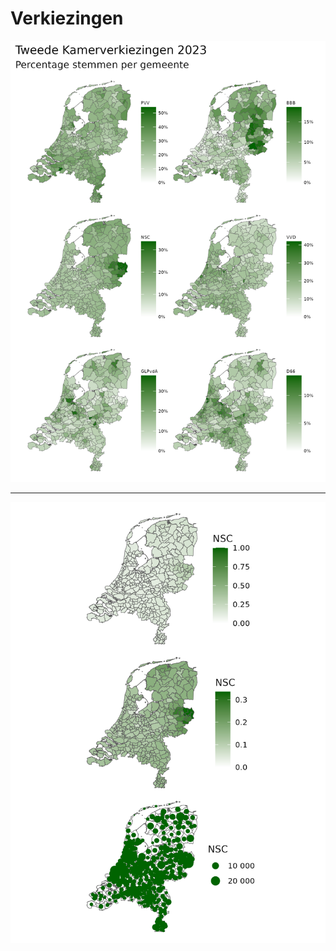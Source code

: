 # Verkiezingen

![top-6-partijen](tk2023/09_output/top-6.png)


 ----
 
 
 ![types](tk2023/09_output/types.png)
